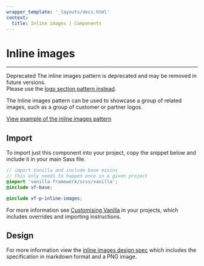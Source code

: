 ```yaml
---
wrapper_template: '_layouts/docs.html'
context:
  title: Inline images | Components
---
```


# Inline images

<hr>

<span class="p-label--deprecated">Deprecated</span> The inline images pattern is deprecated and may be removed in future versions.<br>Please use the <a href="/docs/patterns/logo-section">logo section pattern instead</a>.

The Inline images pattern can be used to showcase a group of related images, such as a group of customer or partner logos.

<div class="embedded-example"><a href="/docs/examples/patterns/inline-images/" class="js-example">
View example of the inline images pattern
</a></div>

## Import

To import just this component into your project, copy the snippet below and include it in your main Sass file.

```scss
// import Vanilla and include base mixins
// this only needs to happen once in a given project
@import 'vanilla-framework/scss/vanilla';
@include vf-base;

@include vf-p-inline-images;
```

For more information see [Customising Vanilla](/docs/customising-vanilla/) in your projects, which includes overrides and importing instructions.

## Design

For more information view the [inline images design spec](https://github.com/canonical-web-and-design/design-vanilla-framework/tree/main/Inline%20images) which includes the specification in markdown format and a PNG image.
